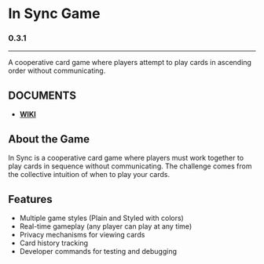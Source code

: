 
# In Sync Game

### 0.3.1
---

A cooperative card game where players attempt to play cards in ascending order without communicating.

## DOCUMENTS
- **[WIKI](https://github.com/ocean-onion/In-Sync-OM-Public/wiki)**

## About the Game

In Sync is a cooperative card game where players must work together to play cards in sequence without communicating. The challenge comes from the collective intuition of when to play your cards.

## Features

- Multiple game styles (Plain and Styled with colors)
- Real-time gameplay (any player can play at any time)
- Privacy mechanisms for viewing cards
- Card history tracking
- Developer commands for testing and debugging
